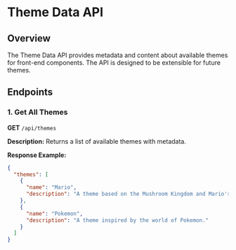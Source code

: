 # Theme Data API

## Overview

The Theme Data API provides metadata and content about available themes for front-end components. The API is designed to be extensible for future themes.

## Endpoints

### 1. Get All Themes
**GET** `/api/themes`

**Description:** Returns a list of available themes with metadata.

**Response Example:**
```json
{
  "themes": [
    {
      "name": "Mario",
      "description": "A theme based on the Mushroom Kingdom and Mario's adventures."
    },
    {
      "name": "Pokemon",
      "description": "A theme inspired by the world of Pokemon."
    }
  ]
}
